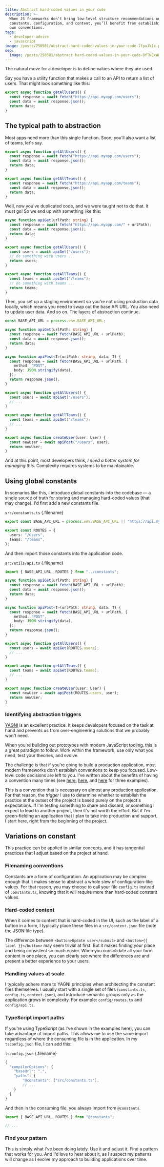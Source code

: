```yaml
---
title: Abstract hard-coded values in your code
description: >-
  When JS frameworks don’t bring low-level structure recommendations on
  constants, configuration, and content, you’ll benefit from establishing your
  own conventions.
tags:
  - developer-advice
  - javascript
image: /posts/250501/abstract-hard-coded-values-in-your-code-7fpuJk1c.png
seo:
  image: /posts/250501/abstract-hard-coded-values-in-your-code-DfTNExWW--meta.png
---
```


The natural move for a developer is to define values where they are used.

Say you have a utility function that makes a call to an API to return a list of users. That might look something like this:

```ts
export async function getAllUsers() {
  const response = await fetch("https://api.myapp.com/users");
  const data = await response.json();
  return data;
}
```

## The typical path to abstraction

Most apps need more than this single function. Soon, you'll also want a list of teams, let's say.

```ts
export async function getAllUsers() {
  const response = await fetch("https://api.myapp.com/users");
  const data = await response.json();
  return data;
}

export async function getAllTeams() {
  const response = await fetch("https://api.myapp.com/teams");
  const data = await response.json();
  return data;
}
```

Well, now you've duplicated code, and we were taught not to do that. It must go! So we end up with something like this:

```ts
async function apiGet(urlPath: string) {
  const response = await fetch("https://api.myapp.com/" + urlPath);
  const data = await response.json();
  return data;
}

export async function getAllUsers() {
  const users = await apiGet("/users");
  // do something with users ...
  return users;
}

export async function getAllTeams() {
  const teams = await apiGet("/teams");
  // do something with teams ...
  return teams;
}
```

Then, you set up a staging environment so you're not using production data locally, which means you need to swap out the base API URL. You also need to update user data. And so on. The layers of abstraction continue.

```ts
const BASE_API_URL = process.env.BASE_API_URL;

async function apiGet(urlPath: string) {
  const response = await fetch(BASE_API_URL + urlPath);
  const data = await response.json();
  return data;
}

async function apiPost<T>(urlPath: string, data: T) {
  const response = await fetch(BASE_API_URL + urlPath, {
    method: "POST",
    body: JSON.stringify(data),
  });
  return response.json();
}

export async function getAllUsers() {
  const users = await apiGet("/users");
  // ...
}

export async function getAllTeams() {
  const teams = await apiGet("/teams");
  // ...
}

export async function createUser(user: User) {
  const newUser = await apiPost("/users", user);
  return newUser;
}
```

And at this point, most developers think, _I need a better system for managing this_. Complexity requires systems to be maintainable.

## Using global constants

In scenarios like this, I introduce global constants into the codebase — a single source of truth for storing and managing hard-coded values (that may change). I'd first add a new constants file.

`src/constants.ts` {.filename}

```ts
export const BASE_API_URL = process.env.BASE_API_URL || "https://api.myapp.com";

export const ROUTES = {
  users: "/users",
  teams: "/teams",
};
```

And then import those constants into the application code.

`src/utils/api.ts` {.filename}

```ts
import { BASE_API_URL, ROUTES } from "../constants";

async function apiGet(urlPath: string) {
  const response = await fetch(BASE_API_URL + urlPath);
  const data = await response.json();
  return data;
}

async function apiPost<T>(urlPath: string, data: T) {
  const response = await fetch(BASE_API_URL + urlPath, {
    method: "POST",
    body: JSON.stringify(data),
  });
  return response.json();
}

export async function getAllUsers() {
  const users = await apiGet(ROUTES.users);
  // ...
}

export async function getAllTeams() {
  const teams = await apiGet(ROUTES.teams);
  // ...
}

export async function createUser(user: User) {
  const newUser = await apiPost(ROUTES.users, user);
  return newUser;
}
```

### Identifying abstraction triggers

[YAGNI](https://en.wikipedia.org/wiki/You_aren%27t_gonna_need_it) is an excellent practice. It keeps developers focused on the task at hand and prevents us from over-engineering solutions that we probably won't need.

When you're building out prototypes with modern JavaScript tooling, this is a great paradigm to follow. Work within the framework, use only what you need, test your theories, and evolve.

The challenge is that if you're going to build a production application, most modern frameworks don't establish conventions to keep you focused. Low-level code decisions are left to you. I've written about the benefits of having a convention many times (see [here](/posts/long-term-efficiency-through-conventions/), [here](/posts/increase-developer-efficiency-by-establishing-conventions/), and [here](/posts/build-jamstack-sites-faster-with-conventional-tooling/) for three examples).

This is a convention that is necessary on almost any production application. For that reason, the _trigger_ I use to determine whether to establish the practice at the outset of the project is based purely on the project's expectations. If I'm testing something to share and discard, or something I expect to lead to another project, then it's not worth the effort. But if I'm green-fielding an application that I plan to take into production and support, I start here, right from the beginning of the project.

## Variations on constant

This practice can be applied to similar concepts, and it has tangential practices that I adjust based on the project at hand.

### Filenaming conventions

Constants are a form of configuration. An application may be complex enough that it makes sense to abstract a whole slew of configuration-like values. For that reason, you may choose to call your file `config.ts` instead of `constants.ts`, knowing that it will require more than hard-coded constant values.

### Hard-coded content

When it comes to content that is hard-coded in the UI, such as the label of a button in a form, I typically place these files in a `src/content.json` file (note the JSON file type).

The difference between `<button>Update user</submit>` and `<button>{{ label }}</button>` may seem trivial at first. But it makes finding your place and being consistent so much easier. When you consolidate all your form content in one place, you can clearly see where the differences are and present a better experience to your users.

### Handling values at scale

I typically adhere more to YAGNI principles when architecting the constant files themselves. I usually start with a single set of files (`constants.ts`, `config.ts`, `content.json`), and introduce semantic groups only as the application grows in complexity. For example: `config/routes.ts` and `config/api.ts`.

### TypeScript import paths

If you're using TypeScript (as I've shown in the examples here), you can take advantage of import paths. This allows me to use the same import regardless of where the consuming file is in the application. In my `tsconfig.json` file, I can add this:

`tsconfig.json` {.filename}

```ts
{
  "compilerOptions": {
    "baseUrl": ".",
    "paths": {
	    "@constants": ["src/constants.ts"],
	    // ...
    }
  }
}
```

And then in the consuming file, you always import from `@constants`.

```ts
import { BASE_API_URL, ROUTES } from "@constants";

// ...
```

### Find your pattern

This is simply what I've been doing lately. Use it and adjust it. Find a pattern that works for you. And I'd love to hear about it, as I suspect my patterns will change as I evolve my approach to building applications over time.
